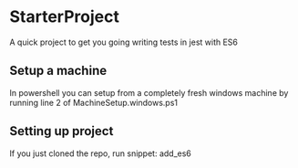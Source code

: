 # StarterProject
A quick project to get you going writing tests in jest with ES6

## Setup a machine
In powershell you can setup from a completely fresh windows machine by running line 2 of MachineSetup.windows.ps1

## Setting up project
If you just cloned the repo, run 
snippet: add_es6
